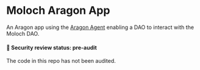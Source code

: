 # Moloch Aragon App

An Aragon app using the [Aragon Agent](https://github.com/aragon/aragon-apps/tree/master/apps/agent) enabling a DAO to interact with the Moloch DAO.


#### :rotating_light: Security review status: pre-audit  
The code in this repo has not been audited.

